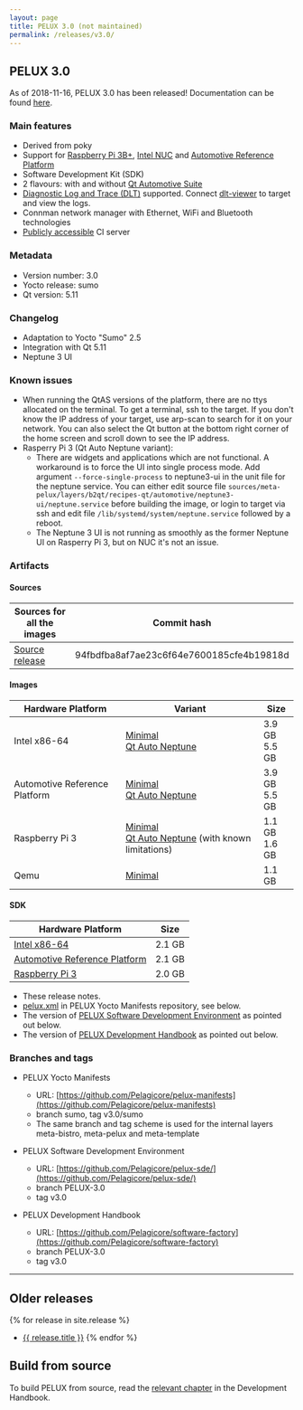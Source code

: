 ```yaml
---
layout: page
title: PELUX 3.0 (not maintained)
permalink: /releases/v3.0/
---
```


## PELUX 3.0
As of 2018-11-16, PELUX 3.0 has been released! Documentation can be found
[here](//pelux.io/software-factory/PELUX-3.0/).

### Main features
 - Derived from poky
 - Support for [Raspberry Pi 3B+](https://www.raspberrypi.org/products/raspberry-pi-3-model-b-plus/), [Intel NUC](https://www.intel.com/content/www/us/en/products/boards-kits/nuc.html) and [Automotive Reference Platform](https://www.youtube.com/watch?v=XVF19cC98Xs)
 - Software Development Kit (SDK)
 - 2 flavours: with and without [Qt Automotive Suite](https://www1.qt.io/qt-automotive-suite/)
 - [Diagnostic Log and Trace (DLT)](https://github.com/GENIVI/dlt-daemon)
   supported. Connect [dlt-viewer](https://github.com/GENIVI/dlt-viewer) to
   target and view the logs.
 - Connman network manager with Ethernet, WiFi and Bluetooth technologies
 - [Publicly accessible](//pelux.io/jenkins/) CI server

### Metadata
* Version number: 3.0
* Yocto release: sumo
* Qt version: 5.11

### Changelog
* Adaptation to Yocto "Sumo" 2.5
* Integration with Qt 5.11
* Neptune 3 UI

### Known issues
* When running the QtAS versions of the platform, there are no ttys allocated on
  the terminal. To get a terminal, ssh to the target. If you don't know the IP
  address of your target, use arp-scan to search for it on your network. You can
  also select the Qt button at the bottom right corner of the home screen and
  scroll down to see the IP address.
* Rasperry Pi 3 (Qt Auto Neptune variant):
  - There are widgets and applications which are not functional. A workaround
    is to force the UI into single process mode. Add argument
    ```--force-single-process``` to neptune3-ui in the unit file for the neptune
    service. You can either edit source file
    ```sources/meta-pelux/layers/b2qt/recipes-qt/automotive/neptune3-ui/neptune.service```
    before building the image, or login to target via ssh and edit file
    ```/lib/systemd/system/neptune.service``` followed by a reboot.
  - The Neptune 3 UI is not running as smoothly as the former Neptune UI on
    Rasperry Pi 3, but on NUC it's not an issue.


### Artifacts

#### Sources

|Sources for all the images| Commit hash |
| ------------------------ | ----------- |
| [Source release](https://pelux.io/artifacts/pelux/3.0/sources/source-release/) | 94fbdfba8af7ae23c6f64e7600185cfe4b19818d |

#### Images

| Hardware Platform | Variant | Size |
| ----------------- | ------- | ---- |
| Intel x86-64      | [Minimal](https://pelux.io/artifacts/pelux/3.0/binaries/intel/core-image-pelux-minimal-dev-intel-corei7-64.wic) <br> [Qt Auto Neptune](https://pelux.io/artifacts/pelux/3.0/binaries/intel/core-image-pelux-qtauto-neptune-dev-intel-corei7-64.wic) | 3.9 GB <br> 5.5 GB |
| Automotive Reference Platform | [Minimal](https://pelux.io/artifacts/pelux/3.0/binaries/arp/core-image-pelux-minimal-dev-arp.wic) <br> [Qt Auto Neptune](https://pelux.io/artifacts/pelux/3.0/binaries/arp/core-image-pelux-qtauto-neptune-dev-arp.wic)  | 3.9 GB <br> 5.5 GB |
| Raspberry Pi 3    | [Minimal](https://pelux.io/artifacts/pelux/3.0/binaries/rpi3/core-image-pelux-minimal-dev-raspberrypi3-20181119145443.rootfs.rpi-sdimg) <br> [Qt Auto Neptune](https://pelux.io/artifacts/pelux/3.0/binaries/rpi3/core-image-pelux-qtauto-neptune-dev-raspberrypi3.rootfs.rpi-sdimg) (with known limitations) | 1.1 GB <br> 1.6 GB |
| Qemu              | [Minimal](https://pelux.io/artifacts/pelux/3.0/binaries/qemu/core-image-pelux-minimal-dev-qemux86-64.rootfs.ext4) | 1.1 GB |

#### SDK

| Hardware Platform | Size |
| ----------------- | ---- |
| [Intel x86-64](https://pelux.io/artifacts/pelux/3.0/binaries/intel/pelux-glibc-x86_64-core-image-pelux-qtauto-neptune-dev-corei7-64-toolchain-3.0.sh) | 2.1 GB |
| [Automotive Reference Platform](https://pelux.io/artifacts/pelux/3.0/binaries/arp/pelux-glibc-x86_64-core-image-pelux-qtauto-neptune-dev-corei7-64-toolchain-3.0.sh) | 2.1 GB |
| [Raspberry Pi 3](https://pelux.io/artifacts/pelux/3.0/binaries/rpi3/pelux-glibc-x86_64-core-image-pelux-qtauto-neptune-dev-cortexa7hf-neon-vfpv4-toolchain-3.0.sh) | 2.0 GB |

* These release notes.
* [pelux.xml](https://github.com/Pelagicore/pelux-manifests/blob/v3.0/sumo/pelux.xml)
  in PELUX Yocto Manifests repository, see below.
* The version of [PELUX Software Development
  Environment](https://github.com/Pelagicore/pelux-sde/tree/v3.0) as pointed out below.
* The version of [PELUX Development Handbook](//pelux.io/software-factory/PELUX-3.0/) as
  pointed out below.

### Branches and tags
* PELUX Yocto Manifests
    - URL: [https://github.com/Pelagicore/pelux-manifests](https://github.com/Pelagicore/pelux-manifests)
    - branch sumo, tag v3.0/sumo
    - The same branch and tag scheme is used for the internal layers
      meta-bistro, meta-pelux and meta-template

* PELUX Software Development Environment
    - URL: [https://github.com/Pelagicore/pelux-sde/](https://github.com/Pelagicore/pelux-sde/)
    - branch PELUX-3.0
    - tag v3.0

* PELUX Development Handbook
    - URL: [https://github.com/Pelagicore/software-factory](https://github.com/Pelagicore/software-factory)
    - branch PELUX-3.0
    - tag v3.0

------------------------

## Older releases
{% for release in site.release %}
  - <a href="{{ release.url }}">{{ release.title }}</a>
{% endfor %}

## Build from source
To build PELUX from source, read the [relevant
chapter](//pelux.io/software-factory/PELUX-3.0/chapters/baseplatform/index.html) in
the Development Handbook.
